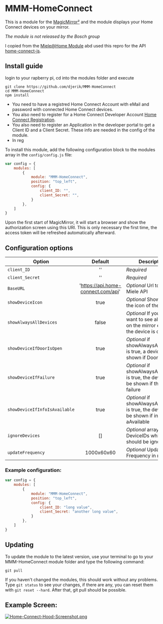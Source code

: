 # MMM-HomeConnect

This is a module for the [MagicMirror²](https://github.com/MichMich/MagicMirror/) and the module displays your Home Connect devices on your mirror.

*The module is not released by the Bosch group*

I copied from the [Miele@Home Module](https://github.com/SAR71/MMM-MieleAtHome) abd used this repro for the API [home-connect-js](https://github.com/artcom/home-connect-js).

## Install guide

login to your rapberry pi, cd into the modules folder and execute
```
git clone https://github.com/djerik/MMM-HomeConnect
cd MMM-HomeConnect
npm install
```

- You need to have a registred Home Connect Account with eMail and password with connected Home Connect devices. 
- You also need to register for a Home Connect Developer Account [Home Connect Registration](https://developer.home-connect.com/user/register).
- You also need to register an Application in the developer portal to get a Client ID and a Client Secret. These info are needed in the config of the module.
- In reg

To install this module, add the following configuration block to the modules array in the `config/config.js` file:
```js
var config = {
    modules: [
        {
            module: "MMM-HomeConnect",
            position: "top_left",
            config: {
                client_ID: "",
                client_Secret: "",
            }
        },
    ]
}
```


Upon the first start of MagicMirror, it will start a browser and show the authorization screen using this URI. This is only necessary the first time, the access token will be refreshed automatically afterward.

## Configuration options

| Option                            | Default                            | Description
|-----------------------------------|:----------------------------------:|---------------------------------------------------------------------
| `client_ID`                       | ''                                 | *Required* 
| `client_Secret`                   | ''                                 | *Required* 
| `BaseURL`                         | 'https://api.home-connect.com/api' | *Optional* Url to the Miele API
| `showDeviceIcon`                  | true                               | *Optional* Show or hide the icon of the devices
| `showAlwaysAllDevices`            | false                              | *Optional* If you alway want to see al devices on the mirror even if the device is off
| `showDeviceIfDoorIsOpen`          | true                               | *Optional* if showAlwaysAllDevices is true, a device will be shown if Door is open
| `showDeviceIfFailure`             | true                               | *Optional* if showAlwaysAllDevices is true, the device will be shown if there is a failure
| `showDeviceIfInfoIsAvailable`     | true                               | *Optional* if showAlwaysAllDevices is true, the device will be shown if info is aAvailable
| `ignoreDevices`                   | []                                 | *Optional* array with DeviceIDs which should be ignored
| `updateFrequency`                 | 1000x60x60                         | *Optional* Update Frequency in ms

### Example configuration:
```js
var config = {
    modules: [
        {
            module: "MMM-HomeConnect",
            position: "top_left",
            config: {
                client_ID: "long value",
                client_Secret: "another long value",
            }
        },      
    ]
}
```
## Updating

To update the module to the latest version, use your terminal to go to your MMM-HomeConnect module folder and type the following command:

````
git pull
```` 

If you haven't changed the modules, this should work without any problems. 
Type `git status` to see your changes, if there are any, you can reset them with `git reset --hard`. After that, git pull should be possible.


## Example Screen:
[![Home-Connect-Hood-Screenshot.png](https://i.postimg.cc/vZgw7pn8/Home-Connect-Hood-Screenshot.png)](https://postimg.cc/rDkHMZg7)
